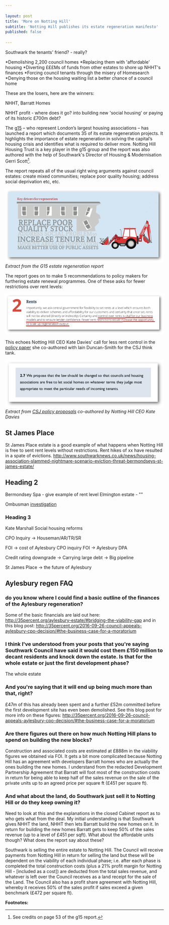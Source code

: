 ```yaml
---

layout: post
title: 'More on Notting Hill'
subtitle: 'Notting Hill publishes its estate regeneration manifesto'
published: false

---
```

Southwark the tenants' friend? - really?

 *Demolishing 2,200 council homes 
 *Replacing them with 'affordable' housing 
 *Diverting £££Ms of funds from other estates to shore up NHHT's finances
 *Forcing council tenants through the misery of Homesearch
 *Denying those on the housing waiting list a better chance of a council home

These are the losers, here are the winners:

NHHT, Barratt Homes

NHHT profit - where does it go? into building new 'social housing' or paying of its historic £700m debt?



The [g15](https://en.wikipedia.org/wiki/G15_%28housing_associations%29) – who represent London’s largest housing associations – has launched a report which documents 35 of its estate regeneration projects. It highlights the importance of estate regeneration in solving the capital’s housing crisis and identifies what is required to deliver more. Notting Hill Housing Trust is a key player in the g15 group and the report was also authored with the help of Southwark's Director of Housing & Modernisation Gerri Scott[^1]. 

The report repeats all of the usual right wing arguments against council estates: create mixed communities; replace poor quality housing; address social deprivation etc, etc.

![](/img/keydrivers.png)
*Extract from the G15 estate regeneration report*

The report goes on to make 5 recommendations to policy makers for furthering estate renewal programmes. One of these asks for fewer restrictions over rent levels:

![](/img/g15quote.png)

This echoes Notting Hill CEO Kate Davies' call for less rent control in the [policy paper](http://www.centreforsocialjustice.org.uk/UserStorage/pdf/Pdf%20reports/HousingPoverty.pdf) she co-authored with Iain Duncan-Smith for the CSJ think tank. 

![](/img/csjquoterents.png)
*Extract from [CSJ policy proposals](http://www.centreforsocialjustice.org.uk/UserStorage/pdf/Pdf%20reports/HousingPoverty.pdf) co-authored by Notting Hill CEO Kate Davies*

## St James Place
St James Place estate is a good example of what happens when Notting Hill is free to sent rent levels without restrictions. Rent hikes of xx have resulted in a spate of evictions. http://www.southwarknews.co.uk/news/housing-association-slammed-nightmare-scenario-eviction-threat-bermondseys-st-james-estate/

## Heading 2

Bermondsey Spa - give example of rent level
Elmington estate - ""

Ombusman [investigation](http://whatever.com)

### Heading 3
Kate Marshall 
Social housing reforms

CPO Inquiry -> Houseman/AR/TR/SR

FOI -> cost of Aylesbury CPO inquiry
FOI -> Aylesbury DPA

Credit rating downgrade
   -> Carrying large debt
   -> Big pipeline
   
St James Place -> the future of Aylesbury

## Aylesbury regen FAQ

### do you know where I could find a basic outline of the finances of the Aylesbury regeneration?

Some of the basic financials are laid out here: http://35percent.org/aylesbury-estate/#bridging-the-viability-gap
and in this blog post: http://35percent.org/2016-09-26-council-appeals-aylesbury-cpo-decision/#the-business-case-for-a-moratorium

### I think I've understood from your posts that you're saying Southwark Council have said it would cost them £150 million to decant residents and knock down the estate. Is that for the whole estate or just the first development phase?

The whole estate
 
### And you're saying that it will end up being much more than that, right?

£47m of this has already been spent and a further £52m committed before the first development site has even been demolished.
See this blog post for more info on these figures: http://35percent.org/2016-09-26-council-appeals-aylesbury-cpo-decision/#the-business-case-for-a-moratorium

### Are there figures out there on how much Notting Hill plans to spend on building the new blocks?

Construction and associated costs are estimated at £888m in the viability figures we obtained via FOI. It gets a bit more complicated because Notting Hill has an agreement with developers Barratt homes who are actually the ones building the new homes. I understand from the redacted Development Partnership Agreement that Barratt will foot most of the construction costs in return for being able to keep half of the sales revenue on the sale of the private units up to an agreed price per square ft (£451 per square ft).
 
### And what about the land, do Southwark just sell it to Notting Hill or do they keep owning it?
Need to look at this and the explanations in the closed Cabinet report as to who gets what from the deal. My initial understanding is that Southwark gives NHHT the land, NHHT then lets Barratt build the new homes on it. In return for building the new homes Barratt gets to keep 50% of the sales revenue (up to a level of £451 per sqft). What about the affordable units though? What does the report say about these?


Southwark is selling the entire estate to Notting Hill. The Council will receive payments from Notting Hill in return for selling the land but these will be dependent on the viability of each individual phase; i.e. after each phase is completed the total construction costs (plus a 21% profit margin for Notting Hill - [included as a cost]) are deducted from the total sales revenue, and whatever is left over the Council receives as a land receipt for the sale of the Land.
The Council also has a profit share agreement with Notting Hill, whereby it receives 50% of the sales profit if sales exceed a given benchmark (£472 per square ft). 

__Footnotes:__

[^1]: See credits on page 53 of the g15 report.
